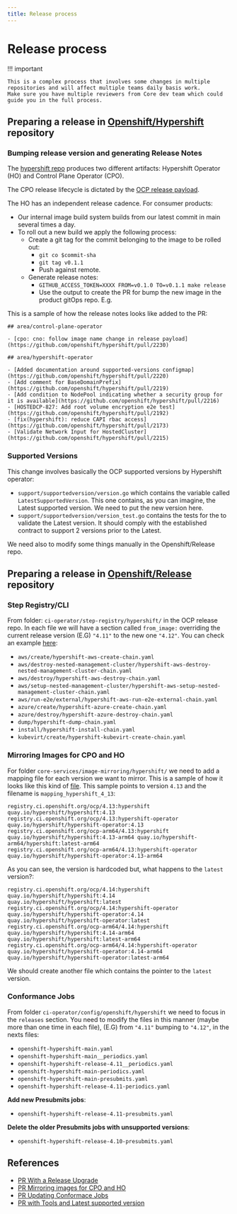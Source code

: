 ```yaml
---
title: Release process
---
```


# Release process

!!! important

    This is a complex process that involves some changes in multiple repositories and will affect multiple teams daily basis work.
    Make sure you have multiple reviewers from Core dev team which could guide you in the full process.

## Preparing a release in [Openshift/Hypershift](https://github.com/openshift/hypershift) repository

### Bumping release version and generating Release Notes

The [hypershift repo]( https://github.com/openshift/hypershift) produces two different artifacts: Hypershift Operator (HO) and Control Plane Operator (CPO).

The CPO release lifecycle is dictated by the [OCP release payload](https://access.redhat.com/support/policy/updates/openshift).

The HO has an independent release cadence. For consumer products:

- Our internal image build system builds from our latest commit in main several times a day.
- To roll out a new build we apply the following process:
  - Create a git tag for the commit belonging to the image to be rolled out:
    - `git co $commit-sha`
    - `git tag v0.1.1`
    - Push against remote.
  - Generate release notes:
    - `GITHUB_ACCESS_TOKEN=XXXX FROM=v0.1.0 TO=v0.1.1 make release`
    - Use the output to create the PR for bump the new image in the product gitOps repo. E.g.

This is a sample of how the release notes looks like added to the PR:

  ```
  ## area/control-plane-operator

  - [cpo: cno: follow image name change in release payload](https://github.com/openshift/hypershift/pull/2230)

  ## area/hypershift-operator

  - [Added documentation around supported-versions configmap](https://github.com/openshift/hypershift/pull/2220)
  - [Add comment for BaseDomainPrefix](https://github.com/openshift/hypershift/pull/2219)
  - [Add condition to NodePool indicating whether a security group for it is available](https://github.com/openshift/hypershift/pull/2216)
  - [HOSTEDCP-827: Add root volume encryption e2e test](https://github.com/openshift/hypershift/pull/2192)
  - [fix(hypershift): reduce CAPI rbac access](https://github.com/openshift/hypershift/pull/2173)
  - [Validate Network Input for HostedCluster](https://github.com/openshift/hypershift/pull/2215)
  ```

### Supported Versions

This change involves basically the OCP supported versions by Hypershift operator:

- `support/supportedversion/version.go` which contains the variable called `LatestSupportedVersion`. This one contains, as you can imagine, the Latest supported version. We need to put the new version here.
- `support/supportedversion/version_test.go` contains the tests for the to validate the Latest version. It should comply with the established contract to support 2 versions prior to the Latest.

We need also to modify some things manually in the Openshift/Release repo.

## Preparing a release in [Openshift/Release](https://github.com/openshift/release) repository

### Step Registry/CLI

From folder: `ci-operator/step-registry/hypershift/` in the OCP release repo. In each file we will have a section called `from_image:` overriding the current release version (E.G) `"4.11"` to the new one `"4.12"`. You can check an example [here](https://github.com/openshift/release/pull/30297/files):

- `aws/create/hypershift-aws-create-chain.yaml`
- `aws/destroy-nested-management-cluster/hypershift-aws-destroy-nested-management-cluster-chain.yaml`
- `aws/destroy/hypershift-aws-destroy-chain.yaml`
- `aws/setup-nested-management-cluster/hypershift-aws-setup-nested-management-cluster-chain.yaml`
- `aws/run-e2e/external/hypershift-aws-run-e2e-external-chain.yaml`
- `azure/create/hypershift-azure-create-chain.yaml`
- `azure/destroy/hypershift-azure-destroy-chain.yaml`
- `dump/hypershift-dump-chain.yaml`
- `install/hypershift-install-chain.yaml`
- `kubevirt/create/hypershift-kubevirt-create-chain.yaml`

### Mirroring Images for CPO and HO

For folder `core-services/image-mirroring/hypershift/` we need to add a mapping file for each version we want to mirror. This is a sample of how it looks like this kind of [file](https://github.com/openshift/release/blob/master/core-services/image-mirroring/hypershift/mapping_hypershift_4_13). This sample points to version `4.13` and the filename is `mapping_hypershift_4_13`:

```
registry.ci.openshift.org/ocp/4.13:hypershift quay.io/hypershift/hypershift:4.13
registry.ci.openshift.org/ocp/4.13:hypershift-operator quay.io/hypershift/hypershift-operator:4.13
registry.ci.openshift.org/ocp-arm64/4.13:hypershift quay.io/hypershift/hypershift:4.13-arm64 quay.io/hypershift-arm64/hypershift:latest-arm64
registry.ci.openshift.org/ocp-arm64/4.13:hypershift-operator quay.io/hypershift/hypershift-operator:4.13-arm64
```

As you can see, the version is hardcoded but, what happens to the `latest` version?:

```
registry.ci.openshift.org/ocp/4.14:hypershift quay.io/hypershift/hypershift:4.14 quay.io/hypershift/hypershift:latest
registry.ci.openshift.org/ocp/4.14:hypershift-operator quay.io/hypershift/hypershift-operator:4.14  quay.io/hypershift/hypershift-operator:latest
registry.ci.openshift.org/ocp-arm64/4.14:hypershift quay.io/hypershift/hypershift:4.14-arm64 quay.io/hypershift/hypershift:latest-arm64
registry.ci.openshift.org/ocp-arm64/4.14:hypershift-operator quay.io/hypershift/hypershift-operator:4.14-arm64  quay.io/hypershift/hypershift-operator:latest-arm64
```

We should create another file which contains the pointer to the `latest` version.

### Conformance Jobs

From folder `ci-operator/config/openshift/hypershift` we need to focus in the `releases` section. You need to modify the files in this manner (maybe more than one time in each file), (E.G) from `"4.11"` bumping to `"4.12"`, in the nexts files:

- `openshift-hypershift-main.yaml`
- `openshift-hypershift-main__periodics.yaml`
- `openshift-hypershift-release-4.11__periodics.yaml`
- `openshift-hypershift-main-periodics.yaml`
- `openshift-hypershift-main-presubmits.yaml`
- `openshift-hypershift-release-4.11-periodics.yaml`

**Add new Presubmits jobs**:

- `openshift-hypershift-release-4.11-presubmits.yaml`

**Delete the older Presubmits jobs with unsupported versions**:

- `openshift-hypershift-release-4.10-presubmits.yaml`
## References

- [PR With a Release Upgrade](https://github.com/openshift/release/pull/30297/files)
- [PR Mirroring images for CPO and HO](https://github.com/openshift/release/pull/30215)
- [PR Updating Conformace Jobs](https://github.com/openshift/release/pull/29972)
- [PR with Tools and Latest supported version](https://github.com/openshift/hypershift/pull/1575/files#diff-63fe5b9f7f4d0e344d2dfbf49aac7b3b9b46299371061221e5ff55d4a58f7db9R13)